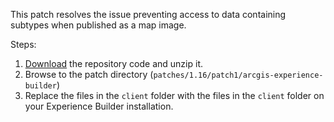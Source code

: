 This patch resolves the issue preventing access to data containing subtypes when published as a map image.

Steps:

1. [Download](https://github.com/Esri/arcgis-experience-builder-sdk-resources/archive/refs/heads/master.zip) the repository code and unzip it.
2. Browse to the patch directory (`patches/1.16/patch1/arcgis-experience-builder`)
3. Replace the files in the `client` folder with the files in the `client` folder on your Experience Builder installation.
